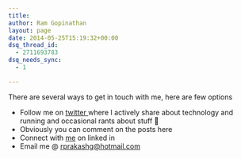 ```yaml
---
title: 
author: Ram Gopinathan
layout: page
date: 2014-05-25T15:19:32+00:00
dsq_thread_id:
  - 2711693783
dsq_needs_sync:
  - 1

---
```

There are several ways to get in touch with me, here are few options

  * Follow me on <a title="twitter" href="http://twitter.com/dad2lnl" target="_blank">twitter </a>where I actively share about technology and running and occasional rants about stuff 🙂
  * Obviously you can comment on the posts here
  * Connect with <a title="me" href="http://www.linkedin.com/in/rprakashg/" target="_blank">me</a> on linked in
  * Email me @ [rprakashg@hotmail.com][1]

&nbsp;

 [1]: mailto:rprakashg@hotmail.com "rprakashg@hotmail.com"
